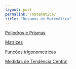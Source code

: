 ```yaml
---
layout: post
permalink: /matematica/
title: "Resumos de Matemática"
---
```


[<i class="fa-solid fa-square-arrow-up-right"></i> Poliedros e Prismas](/matematica/poliedros-prismas)

[<i class="fa-solid fa-square-arrow-up-right"></i> Matrizes](/matematica/matrizes)

[<i class="fa-solid fa-square-arrow-up-right"></i> Funções trigonometricas](/funcoes-trigonometricas)

[<i class="fa-solid fa-square-arrow-up-right"></i> Medidas de Tendência Central](/matematica/media)
